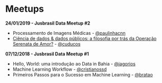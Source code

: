 # Meetups

**24/01/2019 - Jusbrasil Data Meetup #2**
- Processamento de Imagens Médicas - [@paulinhacnn](https://github.com/paulinhacnn)
- [Ciência de dados & dados públicos: a filosofia por trás da Operação Serenata de Amor?](https://speakerdeck.com/cuducos/ciencia-de-dados-and-dados-publicos-a-filosofia-por-tras-da-operacao-serenata-de-amor) - [@cuducos](https://github.com/cuducos)

**07/12/2018 - Jusbrasil Data Meetup #1**

- Hello, World: uma introdução ao Data in Bahia - [@iagorios](https://github.com/iagorios)
- Machine Learning Workflow - [@cristianossd](https://github.com/cristianossd)
- Primeiros Passos para o Sucesso em Machine Learning - [@bratao](https://github.com/bratao)
